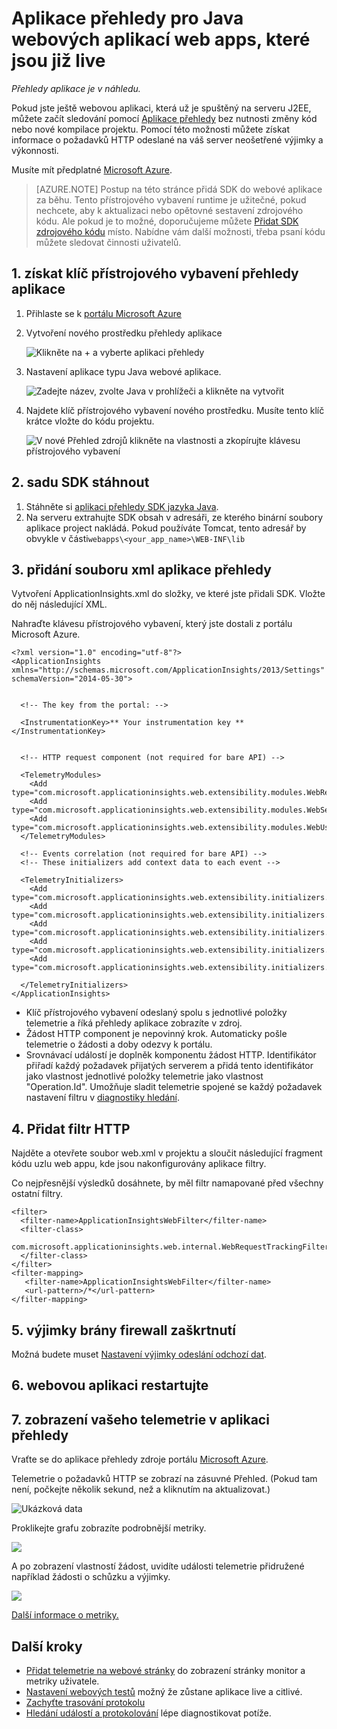 <properties 
    pageTitle="Aplikace přehledy pro Java webových aplikací web apps, které jsou již live" 
    description="Spuštění sledování webovou aplikaci, která už je spuštěný na server" 
    services="application-insights" 
    documentationCenter="java"
    authors="alancameronwills" 
    manager="douge"/>

<tags 
    ms.service="application-insights" 
    ms.workload="tbd" 
    ms.tgt_pltfrm="ibiza" 
    ms.devlang="na" 
    ms.topic="article" 
    ms.date="08/24/2016" 
    ms.author="awills"/>
 
# <a name="application-insights-for-java-web-apps-that-are-already-live"></a>Aplikace přehledy pro Java webových aplikací web apps, které jsou již live

*Přehledy aplikace je v náhledu.*

Pokud jste ještě webovou aplikaci, která už je spuštěný na serveru J2EE, můžete začít sledování pomocí [Aplikace přehledy](app-insights-overview.md) bez nutnosti změny kód nebo nové kompilace projektu. Pomocí této možnosti můžete získat informace o požadavků HTTP odeslané na váš server neošetřené výjimky a výkonnosti.

Musíte mít předplatné [Microsoft Azure](https://azure.com).

> [AZURE.NOTE] Postup na této stránce přidá SDK do webové aplikace za běhu. Tento přístrojového vybavení runtime je užitečné, pokud nechcete, aby k aktualizaci nebo opětovné sestavení zdrojového kódu. Ale pokud je to možné, doporučujeme můžete [Přidat SDK zdrojového kódu](app-insights-java-get-started.md) místo. Nabídne vám další možnosti, třeba psaní kódu můžete sledovat činnosti uživatelů.

## <a name="1-get-an-application-insights-instrumentation-key"></a>1. získat klíč přístrojového vybavení přehledy aplikace

1. Přihlaste se k [portálu Microsoft Azure](https://portal.azure.com)
2. Vytvoření nového prostředku přehledy aplikace

    ![Klikněte na + a vyberte aplikaci přehledy](./media/app-insights-java-live/01-create.png)
3. Nastavení aplikace typu Java webové aplikace.

    ![Zadejte název, zvolte Java v prohlížeči a klikněte na vytvořit](./media/app-insights-java-live/02-create.png)
4. Najdete klíč přístrojového vybavení nového prostředku. Musíte tento klíč krátce vložte do kódu projektu.

    ![V nové Přehled zdrojů klikněte na vlastnosti a zkopírujte klávesu přístrojového vybavení](./media/app-insights-java-live/03-key.png)

## <a name="2-download-the-sdk"></a>2. sadu SDK stáhnout

1. Stáhněte si [aplikaci přehledy SDK jazyka Java](https://aka.ms/aijavasdk). 
2. Na serveru extrahujte SDK obsah v adresáři, ze kterého binární soubory aplikace project nakládá. Pokud používáte Tomcat, tento adresář by obvykle v části`webapps\<your_app_name>\WEB-INF\lib`


## <a name="3-add-an-application-insights-xml-file"></a>3. přidání souboru xml aplikace přehledy

Vytvoření ApplicationInsights.xml do složky, ve které jste přidali SDK. Vložte do něj následující XML.

Nahraďte klávesu přístrojového vybavení, který jste dostali z portálu Microsoft Azure.

    <?xml version="1.0" encoding="utf-8"?>
    <ApplicationInsights xmlns="http://schemas.microsoft.com/ApplicationInsights/2013/Settings" schemaVersion="2014-05-30">


      <!-- The key from the portal: -->

      <InstrumentationKey>** Your instrumentation key **</InstrumentationKey>


      <!-- HTTP request component (not required for bare API) -->

      <TelemetryModules>
        <Add type="com.microsoft.applicationinsights.web.extensibility.modules.WebRequestTrackingTelemetryModule"/>
        <Add type="com.microsoft.applicationinsights.web.extensibility.modules.WebSessionTrackingTelemetryModule"/>
        <Add type="com.microsoft.applicationinsights.web.extensibility.modules.WebUserTrackingTelemetryModule"/>
      </TelemetryModules>

      <!-- Events correlation (not required for bare API) -->
      <!-- These initializers add context data to each event -->

      <TelemetryInitializers>
        <Add   type="com.microsoft.applicationinsights.web.extensibility.initializers.WebOperationIdTelemetryInitializer"/>
        <Add type="com.microsoft.applicationinsights.web.extensibility.initializers.WebOperationNameTelemetryInitializer"/>
        <Add type="com.microsoft.applicationinsights.web.extensibility.initializers.WebSessionTelemetryInitializer"/>
        <Add type="com.microsoft.applicationinsights.web.extensibility.initializers.WebUserTelemetryInitializer"/>
        <Add type="com.microsoft.applicationinsights.web.extensibility.initializers.WebUserAgentTelemetryInitializer"/>

      </TelemetryInitializers>
    </ApplicationInsights>


* Klíč přístrojového vybavení odeslaný spolu s jednotlivé položky telemetrie a říká přehledy aplikace zobrazíte v zdroj.
* Žádost HTTP component je nepovinný krok. Automaticky pošle telemetrie o žádosti a doby odezvy k portálu.
* Srovnávací událostí je doplněk komponentu žádost HTTP. Identifikátor přiřadí každý požadavek přijatých serverem a přidá tento identifikátor jako vlastnost jednotlivé položky telemetrie jako vlastnost "Operation.Id". Umožňuje sladit telemetrie spojené se každý požadavek nastavení filtru v [diagnostiky hledání](app-insights-diagnostic-search.md).


## <a name="4-add-an-http-filter"></a>4. Přidat filtr HTTP

Najděte a otevřete soubor web.xml v projektu a sloučit následující fragment kódu uzlu web appu, kde jsou nakonfigurovány aplikace filtry.

Co nejpřesnější výsledků dosáhnete, by měl filtr namapované před všechny ostatní filtry.

    <filter>
      <filter-name>ApplicationInsightsWebFilter</filter-name>
      <filter-class>
        com.microsoft.applicationinsights.web.internal.WebRequestTrackingFilter
      </filter-class>
    </filter>
    <filter-mapping>
       <filter-name>ApplicationInsightsWebFilter</filter-name>
       <url-pattern>/*</url-pattern>
    </filter-mapping>

## <a name="5-check-firewall-exceptions"></a>5. výjimky brány firewall zaškrtnutí

Možná budete muset [Nastavení výjimky odeslání odchozí dat](app-insights-ip-addresses.md).

## <a name="6-restart-your-web-app"></a>6. webovou aplikaci restartujte

## <a name="7-view-your-telemetry-in-application-insights"></a>7. zobrazení vašeho telemetrie v aplikaci přehledy

Vraťte se do aplikace přehledy zdroje portálu [Microsoft Azure](https://portal.azure.com).

Telemetrie o požadavků HTTP se zobrazí na zásuvné Přehled. (Pokud tam není, počkejte několik sekund, než a kliknutím na aktualizovat.)

![Ukázková data](./media/app-insights-java-live/5-results.png)
 

Proklikejte grafu zobrazíte podrobnější metriky. 

![](./media/app-insights-java-live/6-barchart.png)

 

A po zobrazení vlastností žádost, uvidíte události telemetrie přidružené například žádosti o schůzku a výjimky.
 
![](./media/app-insights-java-live/7-instance.png)


[Další informace o metriky.](app-insights-metrics-explorer.md)



## <a name="next-steps"></a>Další kroky

* [Přidat telemetrie na webové stránky](app-insights-web-track-usage.md) do zobrazení stránky monitor a metriky uživatele.
* [Nastavení webových testů](app-insights-monitor-web-app-availability.md) možný že zůstane aplikace live a citlivé.
* [Zachyťte trasování protokolu](app-insights-java-trace-logs.md)
* [Hledání událostí a protokolování](app-insights-diagnostic-search.md) lépe diagnostikovat potíže.


 
